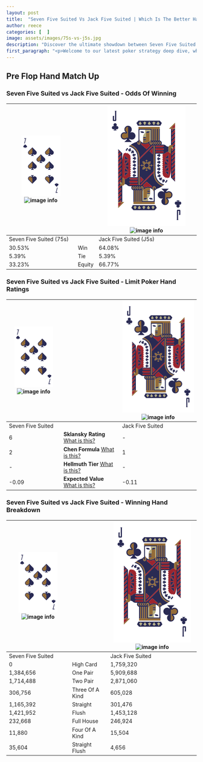 ```yaml
---
layout: post
title:  "Seven Five Suited Vs Jack Five Suited | Which Is The Better Hand In Poker? A Complete Guide"
author: reece
categories: [  ]
image: assets/images/75s-vs-j5s.jpg
description: "Discover the ultimate showdown between Seven Five Suited and Jack Five Suited in poker! Uncover the odds, strategies, and scenarios where one hand triumphs over the other. Get ready to up your poker game with this thrilling analysis."
first_paragraph: "<p>Welcome to our latest poker strategy deep dive, where we're pitting two distinct hands against each other in a high-stakes showdown: Seven Five Suited vs Jack Five Suited.</p><p>In the dynamic world of poker, every decision counts, and knowing which hand holds the upper hand is key to your success at the table.</p><p>In this article, we'll dissect these two hands, explore the scenarios where one dominates the other, and equip you with the knowledge to make strategic choices that can tip the odds in your favor.</p><p>Get ready to unravel the intriguing dynamics of these poker hands and elevate your game to new heights.</p>"
---
```




[comment]: # (sp0)

## Pre Flop Hand Match Up

<div class="table hand-ratings" markdown="1"> 



### Seven Five Suited vs Jack Five Suited - Odds Of Winning


    
| ![image info](assets/images/hand1/7.png) ![image info](assets/images/hand1/5s.png) |  | ![image info](assets/images/hand2/J.png) ![image info](assets/images/hand2/5s.png) |
| -------- | -------- | -------- |
| Seven Five Suited (75s) |  | Jack Five Suited (J5s) |
| 30.53% | Win | 64.08% |
| 5.39% | Tie | 5.39% |
| 33.23% | Equity | 66.77% |




[comment]: # (sp1)



### Seven Five Suited vs Jack Five Suited - Limit Poker Hand Ratings


    
| ![image info](assets/images/hand1/7.png) ![image info](assets/images/hand1/5s.png) |  | ![image info](assets/images/hand2/J.png) ![image info](assets/images/hand2/5s.png) |
| -------- | -------- | -------- |
| Seven Five Suited |  | Jack Five Suited |
| 6 | **Sklansky Rating** [What is this?](/sklansky-rating-explained) | - |
| 2 | **Chen Formula** [What is this?](/chen-formula-explained) | 1 |
| - | **Hellmuth Tier** [What is this?](/Hellmuth-tier-explained) | - |
| -0.09 | **Expected Value** [What is this?](/expected-value-explained) | -0.11 |




[comment]: # (sp2)



### Seven Five Suited vs Jack Five Suited - Winning Hand Breakdown


    
| ![image info](assets/images/hand1/7.png) ![image info](assets/images/hand1/5s.png) |  | ![image info](assets/images/hand2/J.png) ![image info](assets/images/hand2/5s.png) |
| -------- | -------- | -------- |
| Seven Five Suited |  | Jack Five Suited |
| 0 | High Card | 1,759,320 |
| 1,384,656 | One Pair | 5,909,688 |
| 1,714,488 | Two Pair | 2,871,060 |
| 306,756 | Three Of A Kind | 605,028 |
| 1,165,392 | Straight | 301,476 |
| 1,421,952 | Flush | 1,453,128 |
| 232,668 | Full House | 246,924 |
| 11,880 | Four Of A Kind | 15,504 |
| 35,604 | Straight Flush | 4,656 |




[comment]: # (sp3)



</div>

[comment]: # (sp4)



[comment]: # (sp5)

